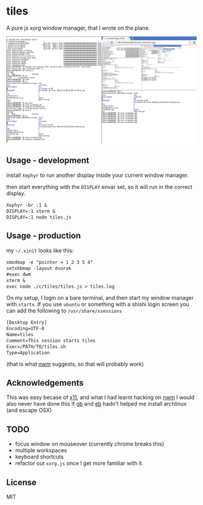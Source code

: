 # tiles

A pure js xorg window manager, that I wrote on the plane.

![screenshot](./screenshot.jpg)

## Usage - development

install `Xephyr` to run another display inside your current window manager.

then start everything with the `DISPLAY` envar set,
so it will run in the correct display.

```
Xephyr -br :1 &
DISPLAY=:1 xterm &
DISPLAY=:1 node tiles.js
```

## Usage - production

my `~/.xinit` looks like this:

```
xmodmap -e "pointer = 1 2 3 5 4"
setxkbmap -layout dvorak
#exec dwm
xterm &
exec node ./c/tiles/tiles.js > tiles.log
```

On my setup, I login on a bare terminal, and then start my window manager with `startx`.
If you use `ubuntu` or something with a shishi login screen you can add the following to
`/usr/share/xsessions`

```
[Desktop Entry]
Encoding=UTF-8
Name=tiles
Comment=This session starts tiles
Exec=/PATH/TO/tiles.sh
Type=Application
```
(that is what [nwm](https://github.com/mixu/nwm) suggests, so that will probably work)

## Acknowledgements

This was easy becase of [x11](http://ghub.io/x11),
and what I had learnt hacking on [nwm](https://github.com/mixu/nwm)
I would also never have done this if [gb](http://gwenbell.com) and [eb](http://evbogue.com/)
hadn't helped me install archlinux (and escape OSX)

## TODO

* focus window on mouseover (currently chrome breaks this)
* multiple workspaces
* keyboard shortcuts
* refactor out `xorg.js` once I get more familiar with it.

## License

MIT
